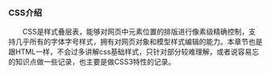 ### CSS介绍
&emsp;&emsp;CSS是样式叠层表，能够对网页中元素位置的排版进行像素级精确控制，支持几乎所有的字体字号样式，拥有对网页对象和模型样式编辑的能力。本章节也是跟HTML一样，不会过多讲解css基础样式，只针对部分较难理解，或者说容易忘的知识点做一些记录，也主要是做CSS3特性的记录。